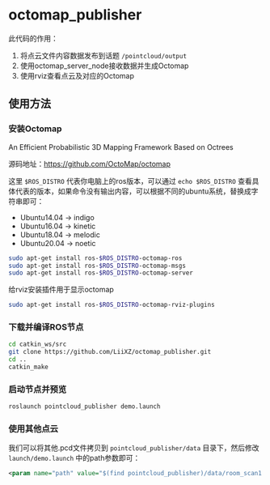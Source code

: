 # octomap_publisher

此代码的作用：

1. 将点云文件内容数据发布到话题 `/pointcloud/output`
2. 使用octomap_server_node接收数据并生成Octomap
3. 使用rviz查看点云及对应的Octomap

## 使用方法

### 安装Octomap

An Efficient Probabilistic 3D Mapping Framework Based on Octrees

源码地址：<https://github.com/OctoMap/octomap>

这里 `$ROS_DISTRO` 代表你电脑上的ros版本，可以通过 `echo $ROS_DISTRO` 查看具体代表的版本，如果命令没有输出内容，可以根据不同的ubuntu系统，替换成字符串即可：

- Ubuntu14.04 -> indigo
- Ubuntu16.04 -> kinetic
- Ubuntu18.04 -> melodic
- Ubuntu20.04 -> noetic

```bash
sudo apt-get install ros-$ROS_DISTRO-octomap-ros 
sudo apt-get install ros-$ROS_DISTRO-octomap-msgs
sudo apt-get install ros-$ROS_DISTRO-octomap-server
```

给rviz安装插件用于显示octomap

```bash
sudo apt-get install ros-$ROS_DISTRO-octomap-rviz-plugins
```

### 下载并编译ROS节点

```bash
cd catkin_ws/src
git clone https://github.com/LiiXZ/octomap_publisher.git
cd ..
catkin_make
```

### 启动节点并预览

```bash
roslaunch pointcloud_publisher demo.launch
```

### 使用其他点云

我们可以将其他.pcd文件拷贝到 `pointcloud_publisher/data` 目录下，然后修改 `launch/demo.launch` 中的path参数即可：

```xml
<param name="path" value="$(find pointcloud_publisher)/data/room_scan1.pcd" type="str" />
```
